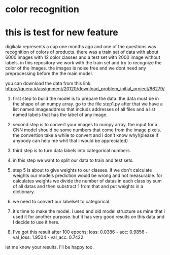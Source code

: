# color recognition
# this is test for new feature
digikala represents a cup one months ago and one of the questions was recognition of colors of products. there was a train set of data with about 6000 images with 12 color classes and a test set with 2000 image without labels. in this repository we work with the train set and try to recognize the color of the images.
the images is noise free and we dont need any preprocessing before the the main model.

you can download the data from this link:
https://quera.ir/assignment/20120/download_problem_initial_project/66279/

1. first step to build the model is to prepare the data. the data must be in the shape of an numpy array. go to the file step1.py
after that we have a list named imageaddress that includs addresses of all files and a list named labels that has the label of any image.


2. second step is to convert your images to numpy array. the input for a CNN model should be some numbers that come from the image pixels. the convertion take a while to convert and i don't know why!(please if anybody can help me whit that i would be appreciated)

3. third step is to turn data labels into categorical numbers. 

4. in this step we want to split our data to train and test sets.

5. step 5 is about to give weights to our classes. if we don't calculate weights our models prediction would be wrong and not measurable. for calculates weights we divide the number of datas in each class by sum of all datas and then substract 1 from that and put weights in a dictionary.

6. we need to convert our labelset to categorical.

7. it's time to make the model. i used and old model structure os mine that i used it for another purpose. but it has very good results on this data and I decide to use it here.

8. I've got this result after 100 epochs:
loss: 0.0386 - acc: 0.9856 - val_loss: 1.9504 - val_acc: 0.7422

let me know your results. i'll be happy too.
